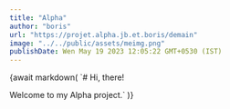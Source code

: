 ```yaml
---
title: "Alpha"
author: "boris"
url: "https://projet.alpha.jb.et.boris/demain"
image: "../../public/assets/meimg.png"
publishDate: Wen May 19 2023 12:05:22 GMT+0530 (IST)
---
```

<html lang="en">
  <head>
    <meta charset="utf-8" />
    <meta name="viewport" content="width=device-width" />
    <title>Astro</title>
  </head>
  <body>
    {await markdown(
`# Hi, there!

Welcome to my Alpha project.`
    )}
  </body>
</html>